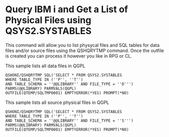 # Query IBM i and Get a List of Physical Files using QSYS2.SYSTABLES
This command will allow you to list physycal files and SQL tables for data files and/or source files using the QSHQRYTMP command. Once the outfile is created you can process it however you like in RPG or CL. 

This sample lists all data files in QGPL
```
QSHONI/QSHQRYTMP SQL('SELECT * FROM QSYS2.SYSTABLES 
WHERE TABLE_TYPE IN (''P'', ''T'') 
AND TABLE_SCHEMA = ''@@LIBRARY'' AND FILE_TYPE = ''D''')
PARMS(@@LIBRARY) PARMVALS(QGPL)    
OUTFILE(QTEMP/SQLTMP0001) EMPTYERROR(*YES) PROMPT(*NO)                       
```

This sample lists all source physical files in QGPL
```
QSHONI/QSHQRYTMP SQL('SELECT * FROM QSYS2.SYSTABLES 
WHERE TABLE_TYPE IN (''P'', ''T'') 
AND TABLE_SCHEMA = ''@@LIBRARY'' AND FILE_TYPE = ''S''')
PARMS(@@LIBRARY) PARMVALS(QGPL)    
OUTFILE(QTEMP/SQLTMP0001) EMPTYERROR(*YES) PROMPT(*NO)                       
```
